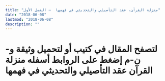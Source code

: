 ```yaml
---
title: "منزلة القرآن، عقد التأصيلي والتحديثي في فهمها  – الفصل الأول"
date: "2018-06-08"
lastmod: "2018-06-08"
description: ""
---
```

# **لتصفح المقال في كتيب أو لتحميل وثيقة و-ن-م إضغط على الروابط أسفله** **منزلة القرآن عقد التأصيلي والتحديثي في فهمها**

###